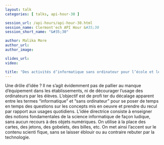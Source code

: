 ```yaml
---
layout: talk
categories: [ talks, api-hour-30 ]

session_url: /api-hours/api-hour-30.html
session_name: Clermont'ech API Hour &#35;30
session_short_name: "&#35;30"

author: Malika More
author_url:
author_image:

slides_url:
video:

title: "Des activités d’informatique sans ordinateur pour l’école et le collège"
---
```


Une drôle d’idée ? Il ne s’agit évidemment pas de pallier au manque d’équipement dans les établissements, ni de décourager l’usage des ordinateurs par les élèves. L’objectif est de profi ter du décalage apparent entre les termes “informatique” et “sans ordinateur” pour se poser de temps en temps des questions sur les concepts mis en oeuvre et prendre du recul par rapport aux usages quotidiens. L’idée directrice consiste à enseigner des notions fondamentales de la science informatique de façon ludique, sans aucun recours à des objets numériques. On utilise à la place des cartes, des jetons, des gobelets, des billes, etc. On met ainsi l’accent sur le contenu scienti fique, sans se laisser éblouir ou au contraire rebuter par la technologie.
